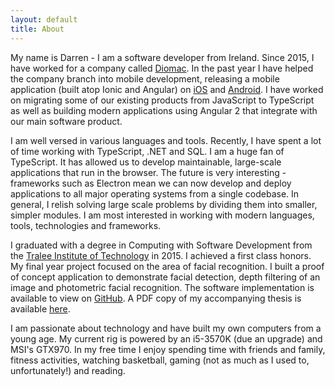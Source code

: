 ```yaml
---
layout: default
title: About
---
```


My name is Darren - I am a software developer from Ireland. Since 2015, I have worked for a company called [Diomac](http://www.diomac.com). In the past year I have helped the company branch into mobile development, releasing a mobile application (built atop Ionic and Angular) on [iOS](https://itunes.apple.com/ie/app/diomac-go/id1116137095) and [Android](https://play.google.com/store/apps/details?id=com.ionicframework.diomaclite411720). I have worked on migrating some of our existing products from JavaScript to TypeScript as well as building modern applications using Angular 2 that integrate with our main software product.

I am well versed in various languages and tools. Recently, I have spent a lot of time working with TypeScript, .NET and SQL. I am a huge fan of TypeScript. It has allowed us to develop maintainable, large-scale applications that run in the browser. The future is very interesting - frameworks such as Electron mean we can now develop and deploy applications to all major operating systems from a single codebase. In general, I relish solving large scale problems by dividing them into smaller, simpler modules. I am most interested in working with modern languages, tools, technologies and frameworks.

I graduated with a degree in Computing with Software Development from the [Tralee Institute of Technology](http://www.ittralee.ie/) in 2015. I achieved a first class honors. My final year project focused on the area of facial recognition. I built a proof of concept application to demonstrate facial detection, depth filtering of an image and photometric facial recognition. The software implementation is available to view on
[GitHub](https://github.com/dmk2014/FYP). A PDF copy of my accompanying thesis is available [here](/resources/thesis.pdf).

I am passionate about technology and have built my own computers from a young age. My current rig is powered by an i5-3570K (due an upgrade) and MSI's GTX970. In my free time I enjoy spending time with friends and family, fitness activities, watching basketball, gaming (not as much as I used to, unfortunately!) and reading.
